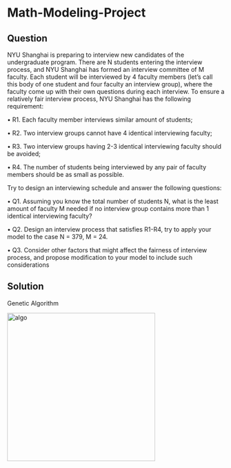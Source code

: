 # Math-Modeling-Project

## Question
NYU Shanghai is preparing to interview new candidates of the undergraduate program. There are N students
entering the interview process, and NYU Shanghai has formed an interview committee of M faculty. Each student
will be interviewed by 4 faculty members (let’s call this body of one student and four faculty an interview group),
where the faculty come up with their own questions during each interview. To ensure a relatively fair interview
process, NYU Shanghai has the following requirement:

• R1. Each faculty member interviews similar amount of students;

• R2. Two interview groups cannot have 4 identical interviewing faculty;

• R3. Two interview groups having 2-3 identical interviewing faculty should be avoided;

• R4. The number of students being interviewed by any pair of faculty members should be as small as possible.

Try to design an interviewing schedule and answer the following questions:

• Q1. Assuming you know the total number of students N, what is the least amount of faculty M needed if no interview group contains more than 1 identical interviewing faculty?

• Q2. Design an interview process that satisfies R1-R4, try to apply your model to the case N = 379, M = 24.

• Q3. Consider other factors that might affect the fairness of interview process, and propose modification to
your model to include such considerations


## Solution
Genetic Algorithm

<img width="343" alt="algo" src="https://user-images.githubusercontent.com/55553465/102934646-88e46f80-44df-11eb-8a08-32a4ef3cb91a.png">
